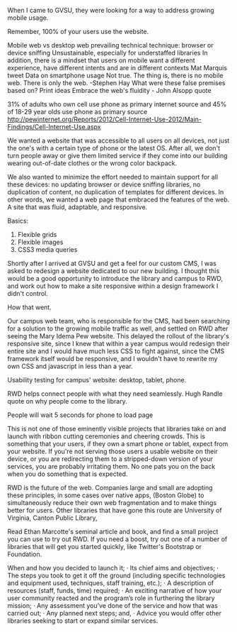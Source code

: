 When I came to GVSU, they were looking for a way to address growing mobile usage.

Remember, 100% of your users use the website.

Mobile web vs desktop web
prevailing technical technique: browser or device sniffing
Unsustainable, especially for understaffed libraries <data>
In addition, there is a mindset that users on mobile want a different experience, have different intents and are in different contexts
Mat Marquis tweet
Data on smartphone usage
Not true.
The thing is, there is no mobile web. There is only the web. -Stephen Hay
What were these false premises based on? Print ideas
Embrace the web's fluidity - John Alsopp quote

31% of adults who own cell use phone as primary internet source and 45% of 18-29 year olds use phone as primary source
http://pewinternet.org/Reports/2012/Cell-Internet-Use-2012/Main-Findings/Cell-Internet-Use.aspx

We wanted a website that was accessible to all users on all devices, not just the one's with a certain type of phone or the latest OS. After all, we don't turn people away or give them limited service if they come into our building wearing out-of-date clothes or the wrong color backpack.

We also wanted to minimize the effort needed to maintain support for all these devices: no updating browser or device sniffing libraries, no duplication of content, no duplication of templates for different devices. In other words, we wanted a web page that embraced the features of the web. A site that was fluid, adaptable, and responsive.

Basics:
1. Flexible grids
2. Flexible images
3. CSS3 media queries

Shortly after I arrived at GVSU and get a feel for our custom CMS, I was asked to redesign a website dedicated to our new building. I thought this would be a good opportunity to introduce the library and campus to RWD, and work out how to make a site responsive within a design framework I didn't control.

How that went.

Our campus web team, who is responsible for the CMS, had been searching for a solution to the growing mobile traffic as well, and settled on RWD after seeing the Mary Idema Pew website. This delayed the rollout of the library's responsive site, since I knew that within a year campus would redesign their entire site and I would have much less CSS to fight against, since the CMS framework itself would be responsive, and I wouldn't have to rewrite my own CSS and javascript in less than a year.

Usability testing for campus' website: desktop, tablet, phone.

RWD helps connect people with what they need seamlessly. Hugh Randle quote on why people come to the library.

People will wait 5 seconds for phone to load page <source>

This is not one of those eminently visible projects that libraries take on and launch with ribbon cutting ceremonies and cheering crowds. This is something that your users, if they own a smart phone or tablet, expect from your website. If you're not serving those users a usable website on their device, or you are redirecting them to a stripped-down version of your services, you are probably irritating them. No one pats you on the back when you do something that is expected.

RWD is the future of the web. Companies large and small are adopting these principles, in some cases over native apps, (Boston Globe) to simultaneously reduce their own web fragmentation and to make things better for users. Other libraries that have gone this route are University of Virginia, Canton Public Library, 

Read Ethan Marcotte's seminal article and book, and find a small project you can use to try out RWD. If you need a boost, try out one of a number of libraries that will get you started quickly, like Twitter's Bootstrap or Foundation. 



When and how you decided to launch it;
·         Its chief aims and objectives;
·         The steps you took to get it off the ground (including specific technologies and equipment used, techniques, staff training, etc.);
·         A description of resources (staff, funds, time) required;
·         An exciting narrative of how your user community reacted and the program’s role in furthering the library mission;
·         Any assessment you’ve done of the service and how that was carried out;
·         Any planned next steps; and,
·         Advice you would offer other libraries seeking to start or expand similar services.



